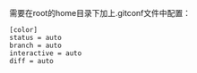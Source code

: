 需要在root的home目录下加上.gitconf文件中配置：

    [color]
    status = auto
    branch = auto
    interactive = auto
    diff = auto
